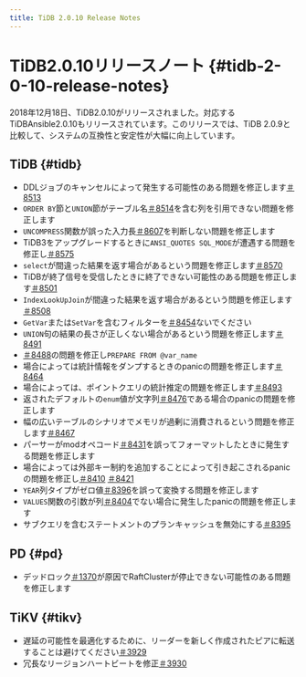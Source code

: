 ```yaml
---
title: TiDB 2.0.10 Release Notes
---
```


# TiDB2.0.10リリースノート {#tidb-2-0-10-release-notes}

2018年12月18日、TiDB2.0.10がリリースされました。対応するTiDBAnsible2.0.10もリリースされています。このリリースでは、TiDB 2.0.9と比較して、システムの互換性と安定性が大幅に向上しています。

## TiDB {#tidb}

-   DDLジョブのキャンセルによって発生する可能性のある問題を修正します[＃8513](https://github.com/pingcap/tidb/pull/8513)
-   `ORDER BY`節と`UNION`節がテーブル名[＃8514](https://github.com/pingcap/tidb/pull/8514)を含む列を引用できない問題を修正します
-   `UNCOMPRESS`関数が誤った入力長[＃8607](https://github.com/pingcap/tidb/pull/8607)を判断しない問題を修正します
-   TiDB3をアップグレードするときに`ANSI_QUOTES SQL_MODE`が遭遇する問題を修正し[＃8575](https://github.com/pingcap/tidb/pull/8575)
-   `select`が間違った結果を返す場合があるという問題を修正します[＃8570](https://github.com/pingcap/tidb/pull/8570)
-   TiDBが終了信号を受信したときに終了できない可能性のある問題を修正します[＃8501](https://github.com/pingcap/tidb/pull/8501)
-   `IndexLookUpJoin`が間違った結果を返す場合があるという問題を修正します[＃8508](https://github.com/pingcap/tidb/pull/8508)
-   `GetVar`または`SetVar`を含むフィルターを[＃8454](https://github.com/pingcap/tidb/pull/8454)ないでください
-   `UNION`句の結果の長さが正しくない場合があるという問題を修正します[＃8491](https://github.com/pingcap/tidb/pull/8491)
-   [＃8488](https://github.com/pingcap/tidb/pull/8488)の問題を修正し`PREPARE FROM @var_name`
-   場合によっては統計情報をダンプするときのpanicの問題を修正します[＃8464](https://github.com/pingcap/tidb/pull/8464)
-   場合によっては、ポイントクエリの統計推定の問題を修正します[＃8493](https://github.com/pingcap/tidb/pull/8493)
-   返されたデフォルトの`enum`値が文字列[＃8476](https://github.com/pingcap/tidb/pull/8476)である場合のpanicの問題を修正します
-   幅の広いテーブルのシナリオでメモリが過剰に消費されるという問題を修正します[＃8467](https://github.com/pingcap/tidb/pull/8467)
-   パーサーがmodオペコード[＃8431](https://github.com/pingcap/tidb/pull/8431)を誤ってフォーマットしたときに発生する問題を修正します
-   場合によっては外部キー制約を追加することによって引き起こされるpanicの問題を修正し[＃8410](https://github.com/pingcap/tidb/pull/8410) [＃8421](https://github.com/pingcap/tidb/pull/8421)
-   `YEAR`列タイプがゼロ値[＃8396](https://github.com/pingcap/tidb/pull/8396)を誤って変換する問題を修正します
-   `VALUES`関数の引数が列[＃8404](https://github.com/pingcap/tidb/pull/8404)でない場合に発生したpanicの問題を修正します
-   サブクエリを含むステートメントのプランキャッシュを無効にする[＃8395](https://github.com/pingcap/tidb/pull/8395)

## PD {#pd}

-   デッドロック[＃1370](https://github.com/pingcap/pd/pull/1370)が原因でRaftClusterが停止できない可能性のある問題を修正します

## TiKV {#tikv}

-   遅延の可能性を最適化するために、リーダーを新しく作成されたピアに転送することは避けてください[＃3929](https://github.com/tikv/tikv/pull/3929)
-   冗長なリージョンハートビートを修正[＃3930](https://github.com/tikv/tikv/pull/3930)
